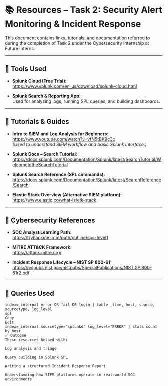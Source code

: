 # 📚 Resources – Task 2: Security Alert Monitoring & Incident Response

This document contains links, tutorials, and documentation referred to during the completion of Task 2 under the Cybersecurity Internship at Future Interns.

---

## 🔧 Tools Used

- **Splunk Cloud (Free Trial):**  
  https://www.splunk.com/en_us/download/splunk-cloud.html

- **Splunk Search & Reporting App:**  
  Used for analyzing logs, running SPL queries, and building dashboards.

---

## 📑 Tutorials & Guides

- **Intro to SIEM and Log Analysis for Beginners:**  
  https://www.youtube.com/watch?v=vfN5tBK9c3c  
  *(Used to understand SIEM workflow and basic Splunk interface.)*

- **Splunk Docs – Search Tutorial:**  
  https://docs.splunk.com/Documentation/Splunk/latest/SearchTutorial/WelcometotheSearchTutorial

- **Splunk Search Reference (SPL commands):**  
  https://docs.splunk.com/Documentation/Splunk/latest/SearchReference/Search

- **Elastic Stack Overview (Alternative SIEM platform):**  
  https://www.elastic.co/what-is/elk-stack

---

## 🔐 Cybersecurity References

- **SOC Analyst Learning Path:**  
  https://tryhackme.com/path/outline/soc-level1

- **MITRE ATT&CK Framework:**  
  https://attack.mitre.org/

- **Incident Response Lifecycle – NIST SP 800-61:**  
  https://nvlpubs.nist.gov/nistpubs/SpecialPublications/NIST.SP.800-61r2.pdf

---

## 📌 Queries Used

```spl
index=_internal error OR fail OR login | table _time, host, source, sourcetype, log_level
spl
Copy
Edit
index=_internal sourcetype="splunkd" log_level="ERROR" | stats count by host
✅ Outcome
These resources helped with:

Log analysis and triage

Query building in Splunk SPL

Writing a structured Incident Response Report

Understanding how SIEM platforms operate in real-world SOC environments
